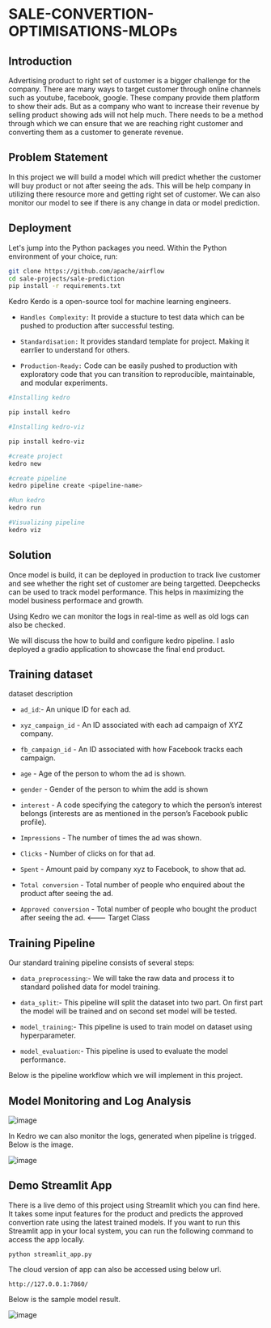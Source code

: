 # SALE-CONVERTION-OPTIMISATIONS-MLOPs

## Introduction
Advertising product to right set of customer is a bigger challenge for the company. There are many ways to target customer through online channels such as youtube, facebook, google. These company provide them platform to show their ads. But as a company who want to increase their revenue by selling product showing ads will not help much. There needs to be a method through which we can ensure that we are reaching right customer and converting them as a customer to generate revenue.

## Problem Statement
In this project we will build a model which will predict whether the customer will buy product or not after seeing the ads. This will be help company in utilizing there resource more and getting right set of customer. We can also monitor our model to see if there is any change in data or model prediction. 

## Deployment

Let's jump into the Python packages you need. Within the Python environment of your choice, run:

```bash
git clone https://github.com/apache/airflow
cd sale-projects/sale-prediction
pip install -r requirements.txt
```

Kedro
Kerdo is a open-source tool for machine learning engineers. 
* ``Handles Complexity:`` It provide a stucture to test data which can be pushed to production after successful testing.

* ``Standardisation:`` It provides standard template for project. Making it earrlier to understand for others.

* ``Production-Ready:`` Code can be easily pushed to production with exploratory code that you can transition to reproducible, maintainable, and modular experiments.

```bash
#Installing kedro

pip install kedro

#Installing kedro-viz

pip install kedro-viz

#create project
kedro new

#create pipeline
kedro pipeline create <pipeline-name>

#Run kedro
kedro run

#Visualizing pipeline
kedro viz
```


## Solution
Once model is build, it can be deployed in production to track live customer and see whether the right set of customer are being targetted. Deepchecks can be used to track model performance. This helps in maximizing the model business performace and growth.

Using Kedro we can monitor the logs in real-time as well as old logs can also be checked.

We will discuss the how to build and configure kedro pipeline. I aslo deployed a gradio application to showcase the final end product.


## Training dataset
dataset description

* ``ad_id``:- An unique ID for each ad.

* ``xyz_campaign_id`` - An ID associated with each ad campaign of XYZ company.

* ``fb_campaign_id`` - An ID associated with how Facebook tracks each campaign.

* ``age`` - Age of the person to whom the ad is shown.

* ``gender`` - Gender of the person to whim the add is shown

* ``interest`` - A code specifying the category to which the person’s interest belongs (interests are as mentioned in the person’s Facebook public profile).

* ``Impressions`` - The number of times the ad was shown.

* ``Clicks`` - Number of clicks on for that ad.

* ``Spent`` - Amount paid by company xyz to Facebook, to show that ad.

* ``Total conversion`` - Total number of people who enquired about the product after seeing the ad.

* ``Approved conversion`` - Total number of people who bought the product after seeing the ad. <--- Target Class 


## Training Pipeline
Our standard training pipeline consists of several steps:

* ``data_preprocessing``:- We will take the raw data and process it to standard polished data for model training.

* ``data_split``:- This pipeline will split the dataset into two part. On first part the model will be trained and on second set model will be tested.

* ``model_training``:- This pipeline is used to train model on dataset using hyperparameter.

* ``model_evaluation``:- This pipeline is used to evaluate the model performance.

Below is the pipeline workflow which we will implement in this project.


## Model Monitoring and Log Analysis

![image](https://github.com/ashishk831/Final-THC/assets/81232686/9fda8085-5ce2-408f-a75b-d0c8771edf5c)


In Kedro we can also monitor the logs, generated when pipeline is trigged. Below is the image.

![image](https://github.com/ashishk831/Final-THC/assets/81232686/15a2555b-4761-4fa2-92a4-06f78eed9db6)


## Demo Streamlit App 



There is a live demo of this project using Streamlit which you can find here. It takes some input features for the product and predicts the approved convertion rate using the latest trained models. If you want to run this Streamlit app in your local system, you can run the following command to access the app locally.

``python streamlit_app.py``

The cloud version of app can also be accessed using below url.

```
http://127.0.0.1:7860/
```

Below is the sample model result.

![image](https://github.com/ashishk831/Final-THC/assets/81232686/11e5ccee-3436-4ca2-82d2-6a39cdd89214)



